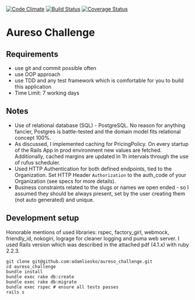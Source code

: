 [![Code Climate](https://codeclimate.com/github/adamliesko/aureso_challenge.png)](https://codeclimate.com/github/adamliesko/aureso_challenge)
[![Build Status](https://travis-ci.org/adamliesko/aureso_challenge.png)](https://travis-ci.org/adamliesko/aureso_challenge)
[![Coverage Status](https://coveralls.io/repos/github/adamliesko/aureso_challenge/badge.svg?branch=master)](https://coveralls.io/github/adamliesko/aureso_challenge?branch=master)

Aureso Challenge
===============================

## Requirements 
   
- use git and commit possible often
- use OOP approach
- use TDD and any test framework which is comfortable for you to build this application
- Time Limit: 7 working days

## Notes
- Use of relational database (SQL) - PostgreSQL. No reason for anything fancier, Postgres is battle-tested and the domain model fits relational concept 100%. 
- As discussed, I implemented caching for PricingPolicy. On every startup of the Rails App in prod environment new values are fetched. Additionally, cached margins
are updated in 1h intervals through the use of rufus scheduler.
- Used HTTP Authentication for both defined endpoints, tied to the Organization. Set HTTP Header `Authorization` to the auth_code of your Organization (see specs for more details).
- Business constraints related to the slugs or names we open ended - so I assumed they should be always present, set by the user creating them (not auto generated) and unique.

## Development setup

Honorable mentions of used libraries: rspec, factory_girl, webmock, friendly_id, nokogiri, lograge for cleaner logging and puma web server. 
I used Rails version which was described in the attached pdf (4.1.x) with ruby 2.2.3.

```
git clone git@github.com:adamliesko/aureso_challenge.git
cd aureso_challenge
bundle install
bundle exec rake db:create
bundle exec rake db:migrate
bundle exec rspec # ensure all tests passes
rails s
```